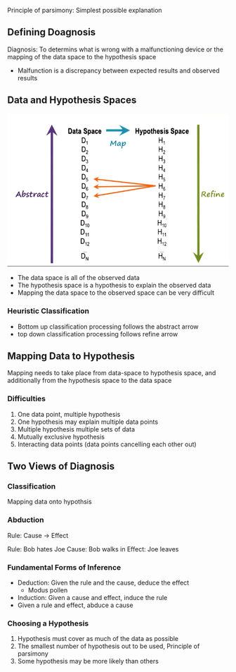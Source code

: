 
Principle of parsimony: Simplest possible explanation

## Defining Doagnosis

Diagnosis: To determins what is wrong with a malfunctioning device
or the mapping of the data space to the hypothesis space

- Malfunction is a discrepancy between expected results and observed results

## Data and Hypothesis Spaces

![data spaces](./assets/data_spaces.png)

- The data space is all of the observed data
- The hypothesis space is a hypothesis to explain the observed data
- Mapping the data space to the observed space can be very difficult

### Heuristic Classification

- Bottom up classification processing follows the abstract arrow
- top down classification processing follows refine arrow

## Mapping Data to Hypothesis

Mapping needs to take place from data-space to hypothesis space, and additionally from the hypothesis space to the data space

### Difficulties

1) One data point, multiple hypothesis
2) One hypothesis may explain multiple data points
3) Multiple hypothesis multiple sets of data
4) Mutually exclusive hypothesis
5) Interacting data points (data points cancelling each other out)

## Two Views of Diagnosis

### Classification

Mapping data onto hypothsis

### Abduction

Rule: Cause -> Effect

Rule: Bob hates Joe
Cause: Bob walks in
Effect: Joe leaves

### Fundamental Forms of Inference

- Deduction: Given the rule and the cause, deduce the effect
  - Modus pollen
- Induction: Given a cause and effect, induce the rule
- Given a rule and effect, abduce a cause

### Choosing a Hypothesis

1) Hypothesis must cover as much of the data as possible
2) The smallest number of hypothesis out to be used, Principle of parsimony
3) Some hypothesis may be more likely than others

